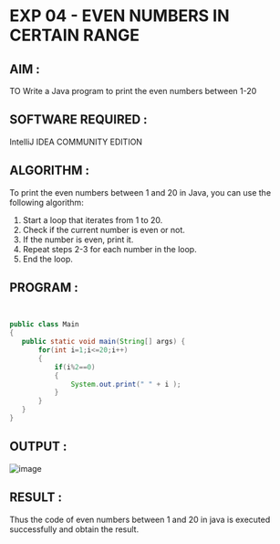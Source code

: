 # EXP 04 - EVEN NUMBERS IN CERTAIN RANGE

## AIM :
TO Write a Java program to print the even numbers between 1-20

## SOFTWARE REQUIRED :
IntelliJ IDEA COMMUNITY EDITION

## ALGORITHM :

To print the even numbers between 1 and 20 in Java, you can use the following algorithm:

1) Start a loop that iterates from 1 to 20.
2) Check if the current number is even or not.
3) If the number is even, print it.
4) Repeat steps 2-3 for each number in the loop.
5) End the loop.

## PROGRAM :

```java


public class Main
{
   public static void main(String[] args) {
       for(int i=1;i<=20;i++)
       {
           if(i%2==0)
           {
               System.out.print(" " + i );
           }
       }
   }
}

```

## OUTPUT :

![image](https://github.com/Monisha-11/EXP-4---JAVA/assets/93427240/76559d71-1777-49d7-9146-34e7e2c02a16)

## RESULT :

Thus the code of even numbers between 1 and 20 in java is executed successfully and obtain the result.

